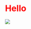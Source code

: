 <h1 style="color:red"> Hello </h1>

<img src="https://lh3.googleusercontent.com/u/0/drive-viewer/AAOQEOSy6c6bALWPnQ62DM-3tMCCdbx9Z1azfLX9fxmsdHcIqQm2Ac-HSbichIEpPTpraxxtbWIKCc10cquhaJWhc-DM-VQozg=w1440-h781"/>
